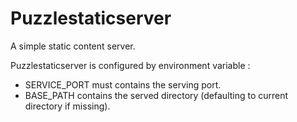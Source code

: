 # Puzzlestaticserver

A simple static content server.

Puzzlestaticserver is configured by environment variable :
- SERVICE_PORT must contains the serving port.
- BASE_PATH contains the served directory (defaulting to current directory if missing).
